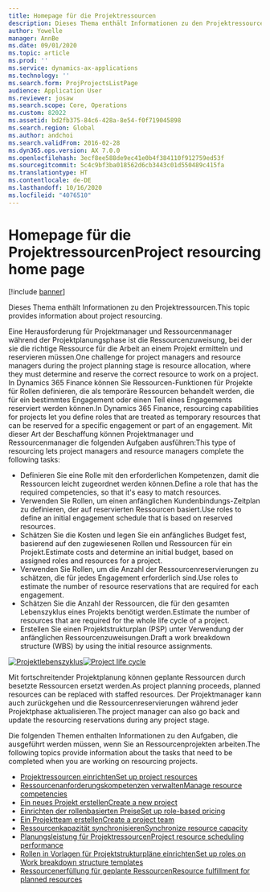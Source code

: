 ```yaml
---
title: Homepage für die Projektressourcen
description: Dieses Thema enthält Informationen zu den Projektressourcen.
author: Yowelle
manager: AnnBe
ms.date: 09/01/2020
ms.topic: article
ms.prod: ''
ms.service: dynamics-ax-applications
ms.technology: ''
ms.search.form: ProjProjectsListPage
audience: Application User
ms.reviewer: josaw
ms.search.scope: Core, Operations
ms.custom: 82022
ms.assetid: bd2fb375-84c6-428a-8e54-f0f719045898
ms.search.region: Global
ms.author: andchoi
ms.search.validFrom: 2016-02-28
ms.dyn365.ops.version: AX 7.0.0
ms.openlocfilehash: 3ecf8ee588de9ec41e0b4f384110f912759ed53f
ms.sourcegitcommit: 5c4c9bf3ba018562d6cb3443c01d550489c415fa
ms.translationtype: HT
ms.contentlocale: de-DE
ms.lasthandoff: 10/16/2020
ms.locfileid: "4076510"
---
```

# <a name="project-resourcing-home-page"></a><span data-ttu-id="6ef94-103">Homepage für die Projektressourcen</span><span class="sxs-lookup"><span data-stu-id="6ef94-103">Project resourcing home page</span></span>

[!include [banner](../includes/banner.md)]

<span data-ttu-id="6ef94-104">Dieses Thema enthält Informationen zu den Projektressourcen.</span><span class="sxs-lookup"><span data-stu-id="6ef94-104">This topic provides information about project resourcing.</span></span>

<span data-ttu-id="6ef94-105">Eine Herausforderung für Projektmanager und Ressourcenmanager während der Projektplanungsphase ist die Ressourcenzuweisung, bei der sie die richtige Ressource für die Arbeit an einem Projekt ermitteln und reservieren müssen.</span><span class="sxs-lookup"><span data-stu-id="6ef94-105">One challenge for project managers and resource managers during the project planning stage is resource allocation, where they must determine and reserve the correct resource to work on a project.</span></span> <span data-ttu-id="6ef94-106">In Dynamics 365 Finance können Sie Ressourcen-Funktionen für Projekte für Rollen definieren, die als temporäre Ressourcen behandelt werden, die für ein bestimmtes Engagement oder einen Teil eines Engagements reserviert werden können.</span><span class="sxs-lookup"><span data-stu-id="6ef94-106">In Dynamics 365 Finance, resourcing capabilities for projects let you define roles that are treated as temporary resources that can be reserved for a specific engagement or part of an engagement.</span></span> <span data-ttu-id="6ef94-107">Mit dieser Art der Beschaffung können Projektmanager und Ressourcenmanager die folgenden Aufgaben ausführen:</span><span class="sxs-lookup"><span data-stu-id="6ef94-107">This type of resourcing lets project managers and resource managers complete the following tasks:</span></span>

- <span data-ttu-id="6ef94-108">Definieren Sie eine Rolle mit den erforderlichen Kompetenzen, damit die Ressourcen leicht zugeordnet werden können.</span><span class="sxs-lookup"><span data-stu-id="6ef94-108">Define a role that has the required competencies, so that it's easy to match resources.</span></span>
- <span data-ttu-id="6ef94-109">Verwenden Sie Rollen, um einen anfänglichen Kundenbindungs-Zeitplan zu definieren, der auf reservierten Ressourcen basiert.</span><span class="sxs-lookup"><span data-stu-id="6ef94-109">Use roles to define an initial engagement schedule that is based on reserved resources.</span></span>
- <span data-ttu-id="6ef94-110">Schätzen Sie die Kosten und legen Sie ein anfängliches Budget fest, basierend auf den zugewiesenen Rollen und Ressourcen für ein Projekt.</span><span class="sxs-lookup"><span data-stu-id="6ef94-110">Estimate costs and determine an initial budget, based on assigned roles and resources for a project.</span></span>
- <span data-ttu-id="6ef94-111">Verwenden Sie Rollen, um die Anzahl der Ressourcenreservierungen zu schätzen, die für jedes Engagement erforderlich sind.</span><span class="sxs-lookup"><span data-stu-id="6ef94-111">Use roles to estimate the number of resource reservations that are required for each engagement.</span></span>
- <span data-ttu-id="6ef94-112">Schätzen Sie die Anzahl der Ressourcen, die für den gesamten Lebenszyklus eines Projekts benötigt werden.</span><span class="sxs-lookup"><span data-stu-id="6ef94-112">Estimate the number of resources that are required for the whole life cycle of a project.</span></span>
- <span data-ttu-id="6ef94-113">Erstellen Sie einen Projektstrukturplan (PSP) unter Verwendung der anfänglichen Ressourcenzuweisungen.</span><span class="sxs-lookup"><span data-stu-id="6ef94-113">Draft a work breakdown structure (WBS) by using the initial resource assignments.</span></span>

<span data-ttu-id="6ef94-114">[![Projektlebenszyklus](./media/projectresourcing02-1024x812.jpg)](./media/projectresourcing02.jpg)</span><span class="sxs-lookup"><span data-stu-id="6ef94-114">[![Project life cycle](./media/projectresourcing02-1024x812.jpg)](./media/projectresourcing02.jpg)</span></span>

<span data-ttu-id="6ef94-115">Mit fortschreitender Projektplanung können geplante Ressourcen durch besetzte Ressourcen ersetzt werden.</span><span class="sxs-lookup"><span data-stu-id="6ef94-115">As project planning proceeds, planned resources can be replaced with staffed resources.</span></span> <span data-ttu-id="6ef94-116">Der Projektmanager kann auch zurückgehen und die Ressourcenreservierungen während jeder Projektphase aktualisieren.</span><span class="sxs-lookup"><span data-stu-id="6ef94-116">The project manager can also go back and update the resourcing reservations during any project stage.</span></span>

<span data-ttu-id="6ef94-117">Die folgenden Themen enthalten Informationen zu den Aufgaben, die ausgeführt werden müssen, wenn Sie an Ressourcenprojekten arbeiten.</span><span class="sxs-lookup"><span data-stu-id="6ef94-117">The following topics provide information about the tasks that need to be completed when you are working on resourcing projects.</span></span>

- [<span data-ttu-id="6ef94-118">Projektressourcen einrichten</span><span class="sxs-lookup"><span data-stu-id="6ef94-118">Set up project resources</span></span>](set-up-project-resources.md)
- [<span data-ttu-id="6ef94-119">Ressourcenanforderungskompetenzen verwalten</span><span class="sxs-lookup"><span data-stu-id="6ef94-119">Manage resource competencies</span></span>](manage-resource-competencies.md)
- [<span data-ttu-id="6ef94-120">Ein neues Projekt erstellen</span><span class="sxs-lookup"><span data-stu-id="6ef94-120">Create a new project</span></span>](create-new-project.md)
- [<span data-ttu-id="6ef94-121">Einrichten der rollenbasierten Preise</span><span class="sxs-lookup"><span data-stu-id="6ef94-121">Set up role-based pricing</span></span>](set-up-role-based-pricing.md)
- [<span data-ttu-id="6ef94-122">Ein Projektteam erstellen</span><span class="sxs-lookup"><span data-stu-id="6ef94-122">Create a project team</span></span>](create-project-team.md)
- [<span data-ttu-id="6ef94-123">Ressourcenkapazität synchronisieren</span><span class="sxs-lookup"><span data-stu-id="6ef94-123">Synchronize resource capacity</span></span>](synchronize-resource-capacity.md)
- [<span data-ttu-id="6ef94-124">Planungsleistung für Projektressourcen</span><span class="sxs-lookup"><span data-stu-id="6ef94-124">Project resource scheduling performance</span></span>](project-scheduling-performance.md)
- [<span data-ttu-id="6ef94-125">Rollen in Vorlagen für Projektstrukturpläne einrichten</span><span class="sxs-lookup"><span data-stu-id="6ef94-125">Set up roles on Work breakdown structure templates</span></span>](set-up-roles-wbs-template.md)
- [<span data-ttu-id="6ef94-126">Ressourcenerfüllung für geplante Ressourcen</span><span class="sxs-lookup"><span data-stu-id="6ef94-126">Resource fulfillment for planned resources</span></span>](resource-fulfillment-planned-resources.md)
